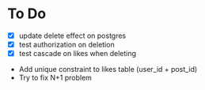 # To Do

- [x] update delete effect on postgres
- [x] test authorization on deletion
- [x] test cascade on likes when deleting
- Add unique constraint to likes table (user_id + post_id)
- Try to fix N+1 problem
